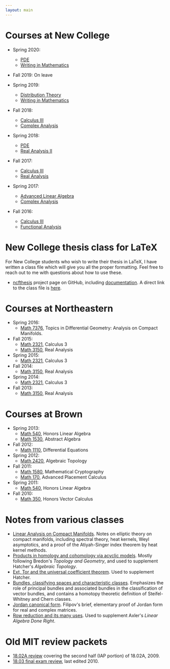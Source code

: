 ```yaml
---
layout: main
---
```


# Courses at New College
- Spring 2020:
  - [PDE](pde_sp20/)
  - [Writing in Mathematics](writing_sp20/)

- Fall 2019: On leave
- Spring 2019:
  - [Distribution Theory](distributions_sp19/)
  - [Writing in Mathematics](writing_sp19/)

- Fall 2018:
  - [Calculus III](calc3_fa18/)
  - [Complex Analysis](complex_fa18/)

- Spring 2018:
  - [PDE](pde_sp18/)
  - [Real Analysis II](analysis_sp18/)

- Fall 2017: 
  - [Calculus III](calc3_fa17/)
  - [Real Analysis](analysis_fa17/)

- Spring 2017:
  - [Advanced Linear Algebra](advlinear/)
  - [Complex Analysis](complex_sp17/)

- Fall 2016:
  - [Calculus III](calc3_fa16/)
  - [Functional Analysis](functional/)

# New College thesis class for LaTeX
 For New College students who wish to write their thesis in LaTeX, I have written a class file which will give you all the proper formatting. Feel free to reach out to me with questions about how to use these.
- [ncfthesis](https://github.com/ckottke/ncfthesis/) project page on GitHub, including [documentation](https://github.com/ckottke/ncfthesis/blob/master/README.md). A direct link to the class file is [here](https://github.com/ckottke/ncfthesis/blob/master/ncfthesis.cls).

# Courses at Northeastern

- Spring 2016:
  - [Math 7376](neu/7376_sp16/), Topics in Differential Geometry: Analysis on Compact Manifolds.
- Fall 2015:
  - [Math 2321](neu/2321_fa15/), Calculus 3
  - [Math 3150](neu/3150_fa15/), Real Analysis
- Spring 2015:
  - [Math 2321](neu/2321_sp15/), Calculus 3
- Fall 2014:
  - [Math 3150](neu/3150_fa14/), Real Analysis
- Spring 2014:
  - [Math 2321](neu/2321_sp14/), Calculus 3
- Fall 2013:
  - [Math 3150](neu/3150_fa13/), Real Analysis

# Courses at Brown
- Spring 2013:
  - [Math 540](brown/540_sp13/), Honors Linear Algebra
  - [Math 1530](brown/1530_sp13/), Abstract Algebra
- Fall 2012:
  - [Math 1110](brown/1110_fa12/), Differential Equations
- Spring 2012:
  - [Math 2420](brown/2420_sp12/), Algebraic Topology
- Fall 2011:
  - [Math 1580](brown/1580_fa11/), Mathematical Cryptography
  - [Math 170](http://math.brown.edu/~jbweimar/M0170/), Advanced Placement Calculus
- Spring 2011:
  - [Math 540](brown/540_sp11/), Honors Linear Algebra
- Fall 2010:
  - [Math 350](brown/350_fa10/), Honors Vector Calculus

# Notes from various classes
- [Linear Analysis on Compact Manifolds](neu/7376_sp16/lacm.pdf). Notes on elliptic theory on compact manifolds, including spectral theory, heat kernels, Weyl asymptotics,
and a proof of the Atiyah-Singer index theorem by heat kernel methods.
- [Products in homology and cohomology via acyclic models](docs/acyclic.pdf).
  Mostly following Bredon's *Topology and Geometry*, and used to supplement
Hatcher's *Algebraic Topology*.
- [Ext, Tor and the universal coefficient theorem](docs/exttoruct.pdf). Used to supplement Hatcher.
- [Bundles, classifying spaces and characteristic classes](docs/bundles.pdf).
  Emphasizes the role of principal bundles and associated bundles in the
classification of vector bundles, and contains a homotopy theoretic definition
of Steifel-Whitney and Chern classes.
- [Jordan canonical form](docs/jordan.pdf).
  Filipov's brief, elementary proof of Jordan form for real and complex matrices.  
- [Row reduction and its many uses](docs/rowreduction.pdf). Used to supplement
  Axler's *Linear Algebra Done Right*.

# Old MIT review packets
- [18.02A review](docs/18.02a_2nd_half_09.pdf) covering the second half (IAP portion) of 18.02A, 2009.
- [18.03 final exam review](docs/review09.pdf), last edited 2010.

